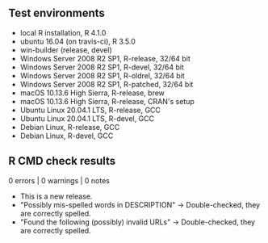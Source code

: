 ## Test environments

* local R installation, R 4.1.0
* ubuntu 16.04 (on travis-ci), R 3.5.0
* win-builder (release, devel)
* Windows Server 2008 R2 SP1, R-release, 32/64 bit
* Windows Server 2008 R2 SP1, R-devel, 32/64 bit
* Windows Server 2008 R2 SP1, R-oldrel, 32/64 bit
* Windows Server 2008 R2 SP1, R-patched, 32/64 bit
* macOS 10.13.6 High Sierra, R-release, brew
* macOS 10.13.6 High Sierra, R-release, CRAN's setup
* Ubuntu Linux 20.04.1 LTS, R-release, GCC
* Ubuntu Linux 20.04.1 LTS, R-devel, GCC
* Debian Linux, R-release, GCC
* Debian Linux, R-devel, GCC

## R CMD check results

0 errors | 0 warnings | 0 notes

* This is a new release.
* "Possibly mis-spelled words in DESCRIPTION" ->  Double-checked, they are correctly spelled.
* "Found the following (possibly) invalid URLs" -> Double-checked, they are correctly spelled.
